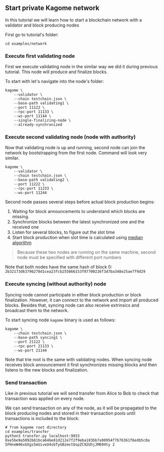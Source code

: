 ## Start private Kagome network

In this tutorial we will learn how to start a blockchain network with a validator and block producing nodes

First go to tutorial's folder:

```shell script
cd examples/network
```

### Execute first validating node

First we execute validating node in the similar way we did it during previous tutorial. This node will produce and finalize blocks.

To start with let's navigate into the node's folder:

```shell script
kagome \
    --validator \
    --chain testchain.json \
    --base-path validating1 \
    --port 11122 \
    --rpc-port 11133 \
    --ws-port 11144 \
    --single-finalizing-node \
    --already-synchronized
```

### Execute second validating node (node with authority) 

Now that validating node is up and running, second node can join the network by bootstrapping from the first node. Command will look very similar.

```shell script
kagome \
    --validator \
    --chain testchain.json \
    --base-path validating2 \
    --port 11222 \
    --rpc-port 11233 \
    --ws-port 11244
```

Second node passes several steps before actual block production begins:

1. Waiting for block announcements to understand which blocks are missing.
2. Synchronize blocks between the latest synchronized one and the received one
3. Listen for several blocks, to figure out the slot time
4. Start block production when slot time is calculated using [median algorithm](https://research.web3.foundation/en/latest/polkadot/BABE/Babe.html#-4.-clock-adjustment--relative-time-algorithm-)

> Because these two nodes are running on the same machine, second node must be specified with different port numbers 

Note that both nodes have the same hash of block 0: `2b32173d63796278d1cea23fcb255866153f07700226f3d7ba348e25ae7f9d29`

### Execute syncing (without authority) node

Syncing node cannot participate in either block production or block finalization. However, it can connect to the network and import all produced blocks. Besides that, syncing node can also receive extrinsics and broadcast them to the network.

To start syncing node `kagome` binary is used as follows:

```shell script
kagome \
    --chain testchain.json \
    --base-path syncing1 \
    --port 21122 \
    --rpc-port 21133 \
    --ws-port 21144
```

Note that trie root is the same with validating nodes. When syncing node receives block announcement it first synchronizes missing blocks and then listens to the new blocks and finalization. 

### Send transaction

Like in previous tutorial we will send transfer from Alice to Bob to check that transaction was applied on every node.

We can send transaction on any of the node, as it will be propagated to the block producing nodes and stored in their transaction pools until transactions is included to the block:

```shell script
# from kagome root directory
cd examples/transfer
python3 transfer.py localhost:9933 0xe5be9a5092b81bca64be81d212e7f2f9eba183bb7a90954f7b76361f6edb5c0a 5FHneW46xGXgs5mUiveU4sbTyGBzmstUspZC92UhjJM694ty 2
```
